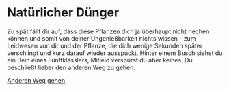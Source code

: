 # Natürlicher Dünger

Zu spät fällt dir auf, dass diese Pflanzen dich ja überhaupt nicht riechen können und somit von deiner Ungenießbarkeit nichts wissen - zum Leidwesen von dir und der Pflanze, die dich wenige Sekunden später verschlingt und kurz darauf wieder ausspuckt. Hinter einem Busch siehst du ein Bein eines Fünftklässlers, Mitleid verspürst du aber keines. Du beschließt lieber den anderen Weg zu gehen.

[Anderen Weg gehen](../machete/index.html)